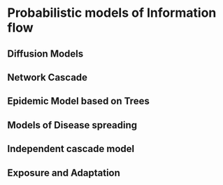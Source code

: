 # Probabilistic models of Information flow

## Diffusion Models

## Network Cascade

## Epidemic Model based on Trees

## Models of Disease spreading

## Independent cascade model

## Exposure and Adaptation






















